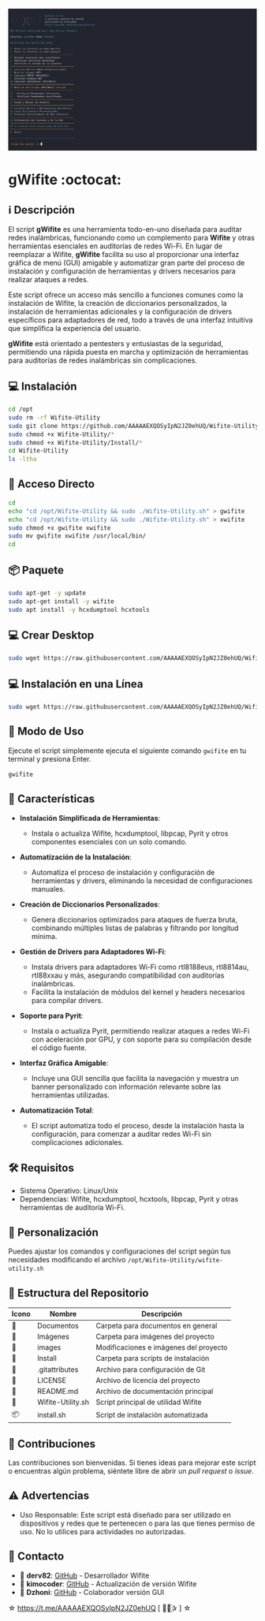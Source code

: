 ﻿![logo](https://github.com/AAAAAEXQOSyIpN2JZ0ehUQ/Wifite-Utility/blob/main/Imagenes/Wifite-Utility.png)

# gWifite :octocat: 
## :information_source: Descripción

El script **gWifite** es una herramienta todo-en-uno diseñada para auditar redes inalámbricas, funcionando como un complemento para **Wifite** y otras herramientas esenciales en auditorías de redes Wi-Fi. En lugar de reemplazar a Wifite, **gWifite** facilita su uso al proporcionar una interfaz gráfica de menú (GUI) amigable y automatizar gran parte del proceso de instalación y configuración de herramientas y drivers necesarios para realizar ataques a redes.

Este script ofrece un acceso más sencillo a funciones comunes como la instalación de Wifite, la creación de diccionarios personalizados, la instalación de herramientas adicionales y la configuración de drivers específicos para adaptadores de red, todo a través de una interfaz intuitiva que simplifica la experiencia del usuario.

**gWifite** está orientado a pentesters y entusiastas de la seguridad, permitiendo una rápida puesta en marcha y optimización de herramientas para auditorías de redes inalámbricas sin complicaciones.

## :computer: Instalación
```bash
cd /opt
sudo rm -rf Wifite-Utility
sudo git clone https://github.com/AAAAAEXQOSyIpN2JZ0ehUQ/Wifite-Utility.git
sudo chmod +x Wifite-Utility/*
sudo chmod +x Wifite-Utility/Install/* 
cd Wifite-Utility
ls -ltha
```

## :key: Acceso Directo
```bash
cd
echo "cd /opt/Wifite-Utility && sudo ./Wifite-Utility.sh" > gwifite
echo "cd /opt/Wifite-Utility && sudo ./Wifite-Utility.sh" > xwifite
sudo chmod +x gwifite xwifite
sudo mv gwifite xwifite /usr/local/bin/
cd
```

## :package: Paquete
```bash
sudo apt-get -y update
sudo apt-get install -y wifite
sudo apt install -y hcxdumptool hcxtools
```

## :computer: Crear Desktop
```bash
sudo wget https://raw.githubusercontent.com/AAAAAEXQOSyIpN2JZ0ehUQ/Wifite-Utility/refs/heads/main/Install/crear_guiwifite_desktop.sh -O - | sudo bash && sudo rm -rf wget-log*
```

## :computer: Instalación en una Línea
```bash
sudo wget https://raw.githubusercontent.com/AAAAAEXQOSyIpN2JZ0ehUQ/Wifite-Utility/main/install.sh -O - | sudo bash && sudo rm -rf wget-log*
```

## :rocket: Modo de Uso

Ejecute el script simplemente ejecuta el siguiente comando `gwifite`  en tu terminal y presiona Enter.

```bash
gwifite
```

## :star2: Características 

- **Instalación Simplificada de Herramientas**:  
  - Instala o actualiza Wifite, hcxdumptool, libpcap, Pyrit y otros componentes esenciales con un solo comando.

- **Automatización de la Instalación**:  
  - Automatiza el proceso de instalación y configuración de herramientas y drivers, eliminando la necesidad de configuraciones manuales.

- **Creación de Diccionarios Personalizados**:  
  - Genera diccionarios optimizados para ataques de fuerza bruta, combinando múltiples listas de palabras y filtrando por longitud mínima.

- **Gestión de Drivers para Adaptadores Wi-Fi**:  
  - Instala drivers para adaptadores Wi-Fi como rtl8188eus, rtl8814au, rtl88xxau y más, asegurando compatibilidad con auditorías inalámbricas.
  - Facilita la instalación de módulos del kernel y headers necesarios para compilar drivers.

- **Soporte para Pyrit**:  
  - Instala o actualiza Pyrit, permitiendo realizar ataques a redes Wi-Fi con aceleración por GPU, y con soporte para su compilación desde el código fuente.

- **Interfaz Gráfica Amigable**:  
  - Incluye una GUI sencilla que facilita la navegación y muestra un banner personalizado con información relevante sobre las herramientas utilizadas.

- **Automatización Total**:  
  - El script automatiza todo el proceso, desde la instalación hasta la configuración, para comenzar a auditar redes Wi-Fi sin complicaciones adicionales.

## :hammer_and_wrench: Requisitos 

- Sistema Operativo: Linux/Unix
- Dependencias: Wifite, hcxdumptool, hcxtools, libpcap, Pyrit y otras herramientas de auditoría Wi-Fi.

## :memo: Personalización

Puedes ajustar los comandos y configuraciones del script según tus necesidades modificando el archivo `/opt/Wifite-Utility/wifite-utility.sh`

## :open_file_folder: Estructura del Repositorio

| Icono            | Nombre              | Descripción                               |
|------------------|---------------------|-------------------------------------------|
| :file_folder:    | Documentos          | Carpeta para documentos en general        |
| :file_folder:    | Imágenes            | Carpeta para imágenes del proyecto        |
| :file_folder:    | images              | Modificaciones e imágenes del proyecto    |
| :file_folder:    | Install             | Carpeta para scripts de instalación       |
| :page_facing_up: | .gitattributes      | Archivo para configuración de Git         |
| :page_facing_up: | LICENSE             | Archivo de licencia del proyecto          |
| :book:           | README.md           | Archivo de documentación principal        |
| :page_facing_up: | Wifite-Utility.sh   | Script principal de utilidad Wifite       |
| :package:        | install.sh          | Script de instalación automatizada        |

## :star2: Contribuciones

Las contribuciones son bienvenidas. Si tienes ideas para mejorar este script o encuentras algún problema, siéntete libre de abrir un *pull request* o *issue*.

## :warning: Advertencias

- Uso Responsable: Este script está diseñado para ser utilizado en dispositivos y redes que te pertenecen o para las que tienes permiso de uso. No lo utilices para actividades no autorizadas.

## :email: Contacto 
* :busts_in_silhouette: **derv82**: [GitHub](https://github.com/derv82/wifite) - Desarrollador  Wifite
* :busts_in_silhouette: **kimocoder**: [GitHub](https://github.com/kimocoder/wifite2) - Actualización de versión Wifite
* :busts_in_silhouette: **Dzhoni**: [GitHub](https://github.com/AAAAAEXQOSyIpN2JZ0ehUQ/Wifite-Utility) - Colaborador versión GUI

☆ https://t.me/AAAAAEXQOSyIpN2JZ0ehUQ [  ⃘⃤꙰✰ ] ☆
